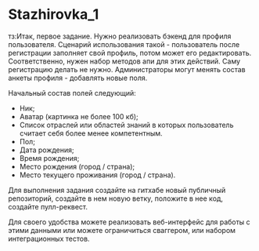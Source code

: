 # Stazhirovka_1
тз:Итак, первое задание. Нужно реализовать бэкенд для профиля пользователя. Сценарий использования такой - пользователь после регистрации заполняет свой профиль, потом может его редактировать. Соответственно, нужен набор методов апи для этих действий. Саму регистрацию делать не нужно. Администраторы могут менять состав анкеты профиля - добавлять новые поля.


Начальный состав полей следующий:
- Ник;
- Аватар (картинка не более 100 кб);
- Список отраслей или областей знаний в которых пользователь считает себя более менее компетентным.
- Пол;
- Дата рождения;
- Время рождения;
- Место рождения (город / страна);
- Место текущего проживания (город / страна).

Для выполнения задания создайте на гитхабе новый публичный репозиторий, создайте в нем новую ветку, положите в нее код, создайте пулл-реквест. 

Для своего удобства можете реализовать веб-интерфейс для работы с этими данными или можете ограничиться сваггером, или набором интеграционных тестов.
